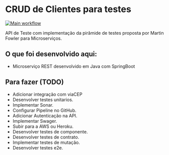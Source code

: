 # CRUD de Clientes para testes
[![Main workflow](https://github.com/elizeustachuka/cliente/actions/workflows/cicd-config.yml/badge.svg)](https://github.com/elizeustachuka/cliente/blob/main/.github/workflows/cicd-config.yml)

API de Teste com implementação da pirâmide de testes proposta por Martin Fowler para Microserviços.

## O que foi desenvolvido aqui:
- Microserviço REST desenvolvido em Java com SpringBoot

## Para fazer (TODO)
- Adicionar integração com viaCEP
- Desenvolver testes unitarios.
- Implementar Sonar.
- Configurar Pipeline no GitHub.
- Adicionar Autenticação na API.
- Implementar Swager.
- Subir para a AWS ou Heroku.
- Desenvolver testes de componente.
- Desenvolver testes de contrato.
- Implementar testes de mutação.
- Desenvolver testes e2e.
